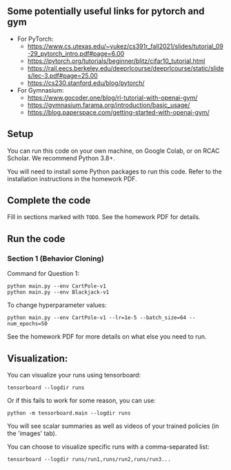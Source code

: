## Some potentially useful links for pytorch and gym
- For PyTorch:  
	- https://www.cs.utexas.edu/~yukez/cs391r_fall2021/slides/tutorial_09-29_pytorch_intro.pdf#page=6.00
	- https://pytorch.org/tutorials/beginner/blitz/cifar10_tutorial.html
	- https://rail.eecs.berkeley.edu/deeprlcourse/deeprlcourse/static/slides/lec-3.pdf#page=25.00
	- https://cs230.stanford.edu/blog/pytorch/
- For Gymnasium:  
	- https://www.gocoder.one/blog/rl-tutorial-with-openai-gym/
	- https://gymnasium.farama.org/introduction/basic_usage/
	- https://blog.paperspace.com/getting-started-with-openai-gym/

## Setup

You can run this code on your own machine, on Google Colab, or on RCAC Scholar. We recommend Python 3.8+.  

You will need to install some Python packages to run this code. Refer to the installation instructions in the homework PDF.

## Complete the code

Fill in sections marked with `TODO`.
See the homework PDF for details.

## Run the code

### Section 1 (Behavior Cloning)
Command for Question 1:

```
python main.py --env CartPole-v1
python main.py --env Blackjack-v1
```

To change hyperparameter values:

```
python main.py --env CartPole-v1 --lr=1e-5 --batch_size=64 --num_epochs=50
```

See the homework PDF for more details on what else you need to run.


## Visualization:

You can visualize your runs using tensorboard:

```
tensorboard --logdir runs
```

Or if this fails to work for some reason, you can use:

```
python -m tensorboard.main --logdir runs
```

You will see scalar summaries as well as videos of your trained policies (in the 'images' tab).

You can choose to visualize specific runs with a comma-separated list:
```
tensorboard --logdir runs/run1,runs/run2,runs/run3...
```